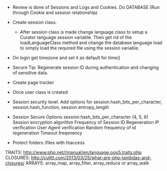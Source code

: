 - Review is done of Sessions and Logs and Cookies. Do DATABASE (Run through Cookie and session relationship)

- Create session class.
    - After session class is made change language class to setup a Curator language session
    variable. Then get rid of the loadLanguageClass method and change the database language load
    to simply load the required file using the session variable.
- On login get timezone and set it as default for time()
- Secure Tip: Regenerate session ID during authentication and changing of sensitive data.
- Create page tracker
- Once user class is created
- Session security level. Add options for session.hash_bits_per_character, session.hash_function, session.entropy_length

- Session Secure Options
session.hash_bits_per_character (4, 5, 6)
Session encryption algorithm
Frequency of Session ID Regeneration
IP verification
User Agent verification
Random frequency of id regeneration
Timeout freqenency

- Protect folders /files with htaccess

TRAITS: http://www.php.net//manual/en/language.oop5.traits.php
CLOSURES: http://culttt.com/2013/03/25/what-are-php-lambdas-and-closures/
ARRAYS: array_map, array_filter, array_reduce or array_walk